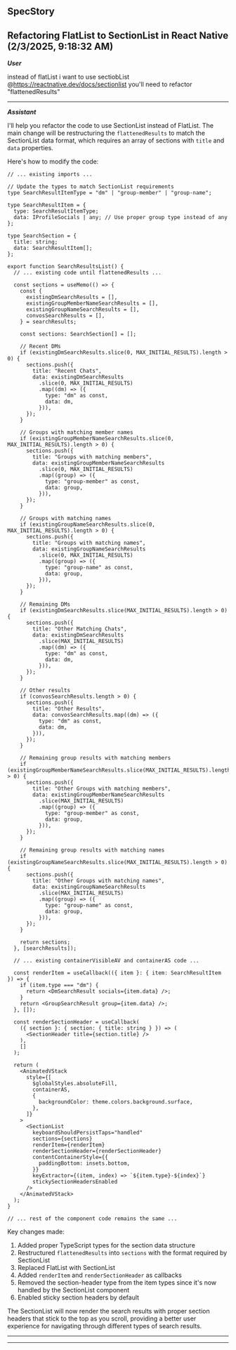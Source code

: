 ## SpecStory

## Refactoring FlatList to SectionList in React Native (2/3/2025, 9:18:32 AM)

_**User**_

instead of flatList i want to use sectiobList @https://reactnative.dev/docs/sectionlist you'll need to refactor  "flattenedResults" 

---

_**Assistant**_

I'll help you refactor the code to use SectionList instead of FlatList. The main change will be restructuring the `flattenedResults` to match the SectionList data format, which requires an array of sections with `title` and `data` properties.

Here's how to modify the code:

```typescript:features/search/components/member-search-results.list.tsx
// ... existing imports ...

// Update the types to match SectionList requirements
type SearchResultItemType = "dm" | "group-member" | "group-name";

type SearchResultItem = {
  type: SearchResultItemType;
  data: IProfileSocials | any; // Use proper group type instead of any
};

type SearchSection = {
  title: string;
  data: SearchResultItem[];
};

export function SearchResultsList() {
  // ... existing code until flattenedResults ...

  const sections = useMemo(() => {
    const {
      existingDmSearchResults = [],
      existingGroupMemberNameSearchResults = [],
      existingGroupNameSearchResults = [],
      convosSearchResults = [],
    } = searchResults;

    const sections: SearchSection[] = [];

    // Recent DMs
    if (existingDmSearchResults.slice(0, MAX_INITIAL_RESULTS).length > 0) {
      sections.push({
        title: "Recent Chats",
        data: existingDmSearchResults
          .slice(0, MAX_INITIAL_RESULTS)
          .map((dm) => ({
            type: "dm" as const,
            data: dm,
          })),
      });
    }

    // Groups with matching member names
    if (existingGroupMemberNameSearchResults.slice(0, MAX_INITIAL_RESULTS).length > 0) {
      sections.push({
        title: "Groups with matching members",
        data: existingGroupMemberNameSearchResults
          .slice(0, MAX_INITIAL_RESULTS)
          .map((group) => ({
            type: "group-member" as const,
            data: group,
          })),
      });
    }

    // Groups with matching names
    if (existingGroupNameSearchResults.slice(0, MAX_INITIAL_RESULTS).length > 0) {
      sections.push({
        title: "Groups with matching names",
        data: existingGroupNameSearchResults
          .slice(0, MAX_INITIAL_RESULTS)
          .map((group) => ({
            type: "group-name" as const,
            data: group,
          })),
      });
    }

    // Remaining DMs
    if (existingDmSearchResults.slice(MAX_INITIAL_RESULTS).length > 0) {
      sections.push({
        title: "Other Matching Chats",
        data: existingDmSearchResults
          .slice(MAX_INITIAL_RESULTS)
          .map((dm) => ({
            type: "dm" as const,
            data: dm,
          })),
      });
    }

    // Other results
    if (convosSearchResults.length > 0) {
      sections.push({
        title: "Other Results",
        data: convosSearchResults.map((dm) => ({
          type: "dm" as const,
          data: dm,
        })),
      });
    }

    // Remaining group results with matching members
    if (existingGroupMemberNameSearchResults.slice(MAX_INITIAL_RESULTS).length > 0) {
      sections.push({
        title: "Other Groups with matching members",
        data: existingGroupMemberNameSearchResults
          .slice(MAX_INITIAL_RESULTS)
          .map((group) => ({
            type: "group-member" as const,
            data: group,
          })),
      });
    }

    // Remaining group results with matching names
    if (existingGroupNameSearchResults.slice(MAX_INITIAL_RESULTS).length > 0) {
      sections.push({
        title: "Other Groups with matching names",
        data: existingGroupNameSearchResults
          .slice(MAX_INITIAL_RESULTS)
          .map((group) => ({
            type: "group-name" as const,
            data: group,
          })),
      });
    }

    return sections;
  }, [searchResults]);

  // ... existing containerVisibleAV and containerAS code ...

  const renderItem = useCallback(({ item }: { item: SearchResultItem }) => {
    if (item.type === "dm") {
      return <DmSearchResult socials={item.data} />;
    }
    return <GroupSearchResult group={item.data} />;
  }, []);

  const renderSectionHeader = useCallback(
    ({ section }: { section: { title: string } }) => (
      <SectionHeader title={section.title} />
    ),
    []
  );

  return (
    <AnimatedVStack
      style={[
        $globalStyles.absoluteFill,
        containerAS,
        {
          backgroundColor: theme.colors.background.surface,
        },
      ]}
    >
      <SectionList
        keyboardShouldPersistTaps="handled"
        sections={sections}
        renderItem={renderItem}
        renderSectionHeader={renderSectionHeader}
        contentContainerStyle={{
          paddingBottom: insets.bottom,
        }}
        keyExtractor={(item, index) => `${item.type}-${index}`}
        stickySectionHeadersEnabled
      />
    </AnimatedVStack>
  );
}

// ... rest of the component code remains the same ...
```

Key changes made:
1. Added proper TypeScript types for the section data structure
2. Restructured `flattenedResults` into `sections` with the format required by SectionList
3. Replaced FlatList with SectionList
4. Added `renderItem` and `renderSectionHeader` as callbacks
5. Removed the section-header type from the item types since it's now handled by the SectionList component
6. Enabled sticky section headers by default

The SectionList will now render the search results with proper section headers that stick to the top as you scroll, providing a better user experience for navigating through different types of search results.

---



---

